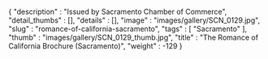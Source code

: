 {
  "description" : "Issued by Sacramento Chamber of Commerce",
  "detail_thumbs" : [],
  "details" : [],
  "image" : "images/gallery/SCN_0129.jpg",
  "slug" : "romance-of-california-sacramento",
  "tags" : [
              "Sacramento"
            ],
  "thumb" : "images/gallery/SCN_0129_thumb.jpg",
  "title" : "The Romance of California Brochure (Sacramento)",
  "weight" : -129
}
